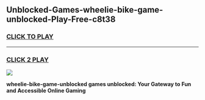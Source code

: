 
## Unblocked-Games-wheelie-bike-game-unblocked-Play-Free-c8t38
<h3>
<a href="https://premium76.site?title=wheelie-bike-game-unblocked&ref=23A">CLICK TO PLAY</a></h3>
<hr>

<h3>
<a href="https://premium76.site?title=wheelie-bike-game-unblocked&ref=23A">CLICK 2 PLAY</a>
  
</h3>

<a href="https://premium76.site?title=wheelie-bike-game-unblocked&ref=23A"><img src="https://clearcache.store/games.png"></a>


**wheelie-bike-game-unblocked games unblocked: Your Gateway to Fun and Accessible Online Gaming**
